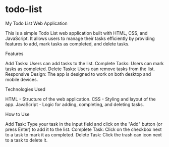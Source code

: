 # todo-list
My Todo List Web Application

This is a simple Todo List web application built with HTML, CSS, and JavaScript. It allows users to manage their tasks efficiently by providing features to add, mark tasks as completed, and delete tasks.

Features

Add Tasks: Users can add tasks to the list.
Complete Tasks: Users can mark tasks as completed.
Delete Tasks: Users can remove tasks from the list.
Responsive Design: The app is designed to work on both desktop and mobile devices.

Technologies Used

HTML - Structure of the web application.
CSS - Styling and layout of the app.
JavaScript - Logic for adding, completing, and deleting tasks.

How to Use

Add Task: Type your task in the input field and click on the "Add" button (or press Enter) to add it to the list.
Complete Task: Click on the checkbox next to a task to mark it as completed.
Delete Task: Click the trash can icon next to a task to delete it.
